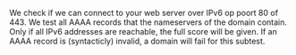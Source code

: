 We check if we can connect to your web server over IPv6 op poort 80 of 443. We test all AAAA records that the nameservers of the domain contain. Only if all IPv6 addresses are reachable, the full score will be given. If an AAAA record is (syntacticly) invalid, a domain will fail for this subtest.
